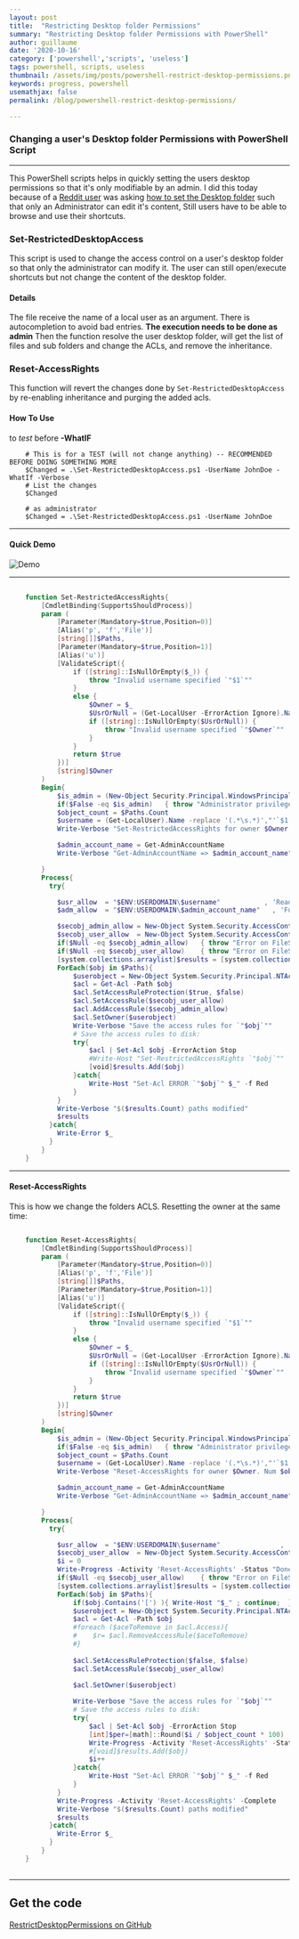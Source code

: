 ```yaml
---
layout: post
title:  "Restricting Desktop folder Permissions"
summary: "Restricting Desktop folder Permissions with PowerShell"
author: guillaume
date: '2020-10-16'
category: ['powershell','scripts', 'useless']
tags: powershell, scripts, useless
thumbnail: /assets/img/posts/powershell-restrict-desktop-permissions.png
keywords: progress, powershell
usemathjax: false
permalink: /blog/powershell-restrict-desktop-permissions/

---
```


### Changing a user's Desktop folder Permissions with PowerShell Script  </h3>


-------------------


This PowerShell scripts helps in quickly setting the users desktop permissions so that it's only modifiable by an admin. I did this today because of
a [Reddit user](https://www.reddit.com/user/mudderfudden/) was asking [how to set the Desktop folder](https://www.reddit.com/r/PowerShell/comments/y56wqr/is_it_possible_to_set_the_desktop_folder_such/) such that only an Administrator can edit it's content, Still users have to be able to browse and use their shortcuts.

### Set-RestrictedDesktopAccess </h3>

This script is used to change the access control on a user's desktop folder so that only the administrator can modify it. The user can still open/execute shortcuts but not change the
content of the desktop folder.

#### Details 

The file receive the name of a local user as an argument. There is autocompletion to avoid bad entries. **The execution needs to be done as admin**
Then the function resolve the user desktop folder, will get the list of files and sub folders and change the ACLs, and remove the inheritance.

### Reset-AccessRights 

This function will revert the changes done by ```Set-RestrictedDesktopAccess``` by re-enabling inheritance and purging the added acls.


#### How To Use 

to *test* before **-WhatIF**

```
    # This is for a TEST (will not change anything) -- RECOMMENDED BEFORE DOING SOMETHING MORE  
    $Changed = .\Set-RestrictedDesktopAccess.ps1 -UserName JohnDoe -WhatIf -Verbose
    # List the changes
    $Changed
```


```
    # as administrator
    $Changed = .\Set-RestrictedDesktopAccess.ps1 -UserName JohnDoe
```


-------------------

#### Quick Demo 


<img class="card-img-top-restricted-60"
     src="/assets/img/posts/restrict-desktop-permissions-demo.gif"
     alt="Demo" />



-------------------


```powershell
    
    function Set-RestrictedAccessRights{
        [CmdletBinding(SupportsShouldProcess)]
        param (
            [Parameter(Mandatory=$true,Position=0)]
            [Alias('p', 'f','File')]
            [string[]]$Paths,
            [Parameter(Mandatory=$true,Position=1)]
            [Alias('u')]
            [ValidateScript({
                if ([string]::IsNullOrEmpty($_)) {
                    throw "Invalid username specified `"$1`""
                }
                else {
                    $Owner = $_
                    $UsrOrNull = (Get-LocalUser -ErrorAction Ignore).Name  | Where-Object { $_ -match "$Owner"}
                    if ([string]::IsNullOrEmpty($UsrOrNull)) {
                        throw "Invalid username specified `"$Owner`""
                    }
                }
                return $true 
            })]
            [string]$Owner
        )
        Begin{
            $is_admin = (New-Object Security.Principal.WindowsPrincipal ([Security.Principal.WindowsIdentity]::GetCurrent())).IsInRole([Security.Principal.WindowsBuiltinRole]::Administrator) 
            if($False -eq $is_admin)   { throw "Administrator privileges required" } 
            $object_count = $Paths.Count
            $username = (Get-LocalUser).Name -replace '(.*\s.*)',"'`$1'" | Where-Object { $_ -match "$Owner"}
            Write-Verbose "Set-RestrictedAccessRights for owner $Owner. Num $object_count paths"

            $admin_account_name = Get-AdminAccountName
            Write-Verbose "Get-AdminAccountName => $admin_account_name"

        }
        Process{
          try{

            $usr_allow  = "$ENV:USERDOMAIN\$username"           , 'ReadAndExecute,Synchronize'  , 'none, none'  , 'None', 'Allow'
            $adm_allow  = "$ENV:USERDOMAIN\$admin_account_name"   , 'FullControl'                 , 'none, none'  , 'None', 'Allow'

            $secobj_admin_allow = New-Object System.Security.AccessControl.FileSystemAccessRule $adm_allow 
            $secobj_user_allow  = New-Object System.Security.AccessControl.FileSystemAccessRule $usr_allow 
            if($Null -eq $secobj_admin_allow)   { throw "Error on FileSystemAccessRule creation $adm_allow" }
            if($Null -eq $secobj_user_allow)    { throw "Error on FileSystemAccessRule creation $usr_allow" }
            [system.collections.arraylist]$results = [system.collections.arraylist]::new()
            ForEach($obj in $Paths){
                $userobject = New-Object System.Security.Principal.NTAccount("$ENV:USERDOMAIN", "$username")
                $acl = Get-Acl -Path $obj
                $acl.SetAccessRuleProtection($true, $false)
                $acl.SetAccessRule($secobj_user_allow)
                $acl.AddAccessRule($secobj_admin_allow)
                $acl.SetOwner($userobject)
                Write-Verbose "Save the access rules for `"$obj`""
                # Save the access rules to disk:
                try{
                    $acl | Set-Acl $obj -ErrorAction Stop
                    #Write-Host "Set-RestrictedAccessRights `"$obj`""
                    [void]$results.Add($obj)
                }catch{
                    Write-Host "Set-Acl ERROR `"$obj`" $_" -f Red
                }
            }
            Write-Verbose "$($results.Count) paths modified"
            $results
          }catch{
            Write-Error $_
          }
        }
    }


```

---------------------------------------------------------------------------------------------------------

#### Reset-AccessRights 

This is how we change the folders ACLS. Resetting the owner at the same time:




```powershell

    function Reset-AccessRights{
        [CmdletBinding(SupportsShouldProcess)]
        param (
            [Parameter(Mandatory=$true,Position=0)]
            [Alias('p', 'f','File')]
            [string[]]$Paths,
            [Parameter(Mandatory=$true,Position=1)]
            [Alias('u')]
            [ValidateScript({
                if ([string]::IsNullOrEmpty($_)) {
                    throw "Invalid username specified `"$1`""
                }
                else {
                    $Owner = $_
                    $UsrOrNull = (Get-LocalUser -ErrorAction Ignore).Name  | Where-Object { $_ -match "$Owner"}
                    if ([string]::IsNullOrEmpty($UsrOrNull)) {
                        throw "Invalid username specified `"$Owner`""
                    }
                }
                return $true 
            })]
            [string]$Owner
        )
        Begin{
            $is_admin = (New-Object Security.Principal.WindowsPrincipal ([Security.Principal.WindowsIdentity]::GetCurrent())).IsInRole([Security.Principal.WindowsBuiltinRole]::Administrator) 
            if($False -eq $is_admin)   { throw "Administrator privileges required" } 
            $object_count = $Paths.Count
            $username = (Get-LocalUser).Name -replace '(.*\s.*)',"'`$1'" | Where-Object { $_ -match "$Owner"}
            Write-Verbose "Reset-AccessRights for owner $Owner. Num $object_count paths"

            $admin_account_name = Get-AdminAccountName
            Write-Verbose "Get-AdminAccountName => $admin_account_name"

        }
        Process{
          try{

            $usr_allow  = "$ENV:USERDOMAIN\$username"               , 'FullControl'  , "none, none","none","Allow"
            $secobj_user_allow  = New-Object System.Security.AccessControl.FileSystemAccessRule $usr_allow 
            $i = 0
            Write-Progress -Activity 'Reset-AccessRights' -Status "Done $i on $object_count.  $per %" -PercentComplete 0
            if($Null -eq $secobj_user_allow)    { throw "Error on FileSystemAccessRule creation $usr_allow" }
            [system.collections.arraylist]$results = [system.collections.arraylist]::new()
            ForEach($obj in $Paths){
                if($obj.Contains('[') ){ Write-Host "$_" ; continue;  }
                $userobject = New-Object System.Security.Principal.NTAccount("$ENV:USERDOMAIN", "$username")
                $acl = Get-Acl -Path $obj
                #foreach ($aceToRemove in $acl.Access){
                #    $r= $acl.RemoveAccessRule($aceToRemove)
                #}
                
                $acl.SetAccessRuleProtection($false, $false)
                $acl.SetAccessRule($secobj_user_allow)
               
                $acl.SetOwner($userobject)

                Write-Verbose "Save the access rules for `"$obj`""
                # Save the access rules to disk:
                try{
                    $acl | Set-Acl $obj -ErrorAction Stop
                    [int]$per=[math]::Round($i / $object_count * 100)
                    Write-Progress -Activity 'Reset-AccessRights' -Status "Done $i on $object_count.  $per %" -PercentComplete $per
                    #[void]$results.Add($obj)
                    $i++
                }catch{
                    Write-Host "Set-Acl ERROR `"$obj`" $_" -f Red
                }
            }
            Write-Progress -Activity 'Reset-AccessRights' -Complete
            Write-Verbose "$($results.Count) paths modified"
            $results
          }catch{
            Write-Error $_
          }
        }
    }
    

```


-------------------


## Get the code 


[RestrictDesktopPermissions on GitHub](https://github.com/arsscriptum/PowerShell.RestrictDesktopPermissions)